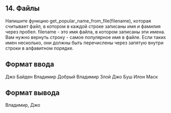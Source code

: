 ## 14. Файлы

Напишите функцию get_popular_name_from_file(filename), которая считывает файл, в котором в каждой строке записаны имя и фамилия через пробел. filename - это имя файла, в котором записаны эти имена. Вам нужно вернуть строку - самое популярное имя в файле. Если таких имен несколько, они должны быть перечислены через запятую внутри строки в алфавитном порядке.

## Формат ввода
Джо Байден Владимир Добрый Владимир Злой Джо Буш Илон Маск

## Формат вывода
Владимир, Джо